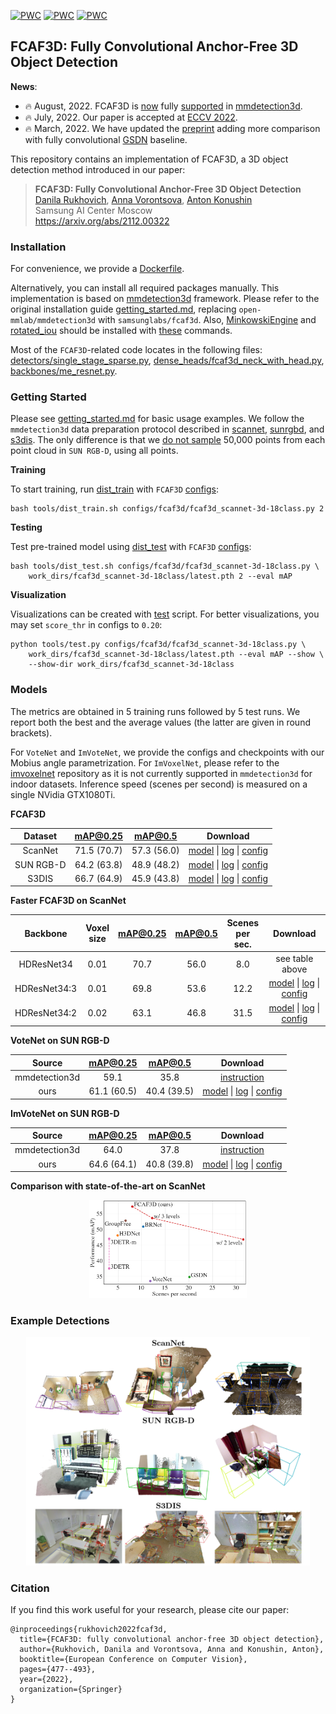 [![PWC](https://img.shields.io/endpoint.svg?url=https://paperswithcode.com/badge/fcaf3d-fully-convolutional-anchor-free-3d/3d-object-detection-on-scannetv2)](https://paperswithcode.com/sota/3d-object-detection-on-scannetv2?p=fcaf3d-fully-convolutional-anchor-free-3d)
[![PWC](https://img.shields.io/endpoint.svg?url=https://paperswithcode.com/badge/fcaf3d-fully-convolutional-anchor-free-3d/3d-object-detection-on-sun-rgbd-val)](https://paperswithcode.com/sota/3d-object-detection-on-sun-rgbd-val?p=fcaf3d-fully-convolutional-anchor-free-3d)
[![PWC](https://img.shields.io/endpoint.svg?url=https://paperswithcode.com/badge/fcaf3d-fully-convolutional-anchor-free-3d/3d-object-detection-on-s3dis)](https://paperswithcode.com/sota/3d-object-detection-on-s3dis?p=fcaf3d-fully-convolutional-anchor-free-3d)

## FCAF3D: Fully Convolutional Anchor-Free 3D Object Detection

**News**:
 * :fire: August, 2022. FCAF3D is [now](https://github.com/open-mmlab/mmdetection3d/pull/1703) fully [supported](https://github.com/open-mmlab/mmdetection3d/tree/master/configs/fcaf3d) in [mmdetection3d](https://github.com/open-mmlab/mmdetection3d).
 * :fire: July, 2022. Our paper is accepted at [ECCV 2022](https://www.ecva.net/papers.php).
 * :fire: March, 2022. We have updated the [preprint](https://arxiv.org/abs/2112.00322) adding more comparison with fully convolutional [GSDN](https://arxiv.org/abs/2006.12356) baseline. 

This repository contains an implementation of FCAF3D, a 3D object detection method introduced in our paper:

> **FCAF3D: Fully Convolutional Anchor-Free 3D Object Detection**<br>
> [Danila Rukhovich](https://github.com/filaPro),
> [Anna Vorontsova](https://github.com/highrut),
> [Anton Konushin](https://scholar.google.com/citations?user=ZT_k-wMAAAAJ)
> <br>
> Samsung AI Center Moscow <br>
> https://arxiv.org/abs/2112.00322

### Installation
For convenience, we provide a [Dockerfile](docker/Dockerfile).

Alternatively, you can install all required packages manually. This implementation is based on [mmdetection3d](https://github.com/open-mmlab/mmdetection3d) framework.
Please refer to the original installation guide [getting_started.md](docs/getting_started.md), replacing `open-mmlab/mmdetection3d` with `samsunglabs/fcaf3d`.
Also, [MinkowskiEngine](https://github.com/NVIDIA/MinkowskiEngine) and [rotated_iou](https://github.com/lilanxiao/Rotated_IoU) should be installed with [these](https://github.com/samsunglabs/fcaf3d/blob/master/docker/Dockerfile#L22-L33) commands.

Most of the `FCAF3D`-related code locates in the following files: 
[detectors/single_stage_sparse.py](mmdet3d/models/detectors/single_stage_sparse.py),
[dense_heads/fcaf3d_neck_with_head.py](mmdet3d/models/dense_heads/fcaf3d_neck_with_head.py),
[backbones/me_resnet.py](mmdet3d/models/backbones/me_resnet.py).

### Getting Started

Please see [getting_started.md](docs/getting_started.md) for basic usage examples.
We follow the `mmdetection3d` data preparation protocol described in [scannet](data/scannet), [sunrgbd](data/sunrgbd), and [s3dis](data/s3dis).
The only difference is that we [do not sample](tools/data_converter/sunrgbd_data_utils.py#L143) 50,000 points from each point cloud in `SUN RGB-D`, using all points.

**Training**

To start training, run [dist_train](tools/dist_train.sh) with `FCAF3D` [configs](configs/fcaf3d):
```shell
bash tools/dist_train.sh configs/fcaf3d/fcaf3d_scannet-3d-18class.py 2
```

**Testing**

Test pre-trained model using [dist_test](tools/dist_test.sh) with `FCAF3D` [configs](configs/fcaf3d):
```shell
bash tools/dist_test.sh configs/fcaf3d/fcaf3d_scannet-3d-18class.py \
    work_dirs/fcaf3d_scannet-3d-18class/latest.pth 2 --eval mAP
```

**Visualization**

Visualizations can be created with [test](tools/test.py) script. 
For better visualizations, you may set `score_thr` in configs to `0.20`:
```shell
python tools/test.py configs/fcaf3d/fcaf3d_scannet-3d-18class.py \
    work_dirs/fcaf3d_scannet-3d-18class/latest.pth --eval mAP --show \
    --show-dir work_dirs/fcaf3d_scannet-3d-18class
```

### Models

The metrics are obtained in 5 training runs followed by 5 test runs. We report both the best and the average values (the latter are given in round brackets).

For `VoteNet` and `ImVoteNet`, we provide the configs and checkpoints with our Mobius angle parametrization.
For `ImVoxelNet`, please refer to the [imvoxelnet](https://github.com/saic-vul/imvoxelnet) repository as it is not currently supported in `mmdetection3d` for indoor datasets.
Inference speed (scenes per second) is measured on a single NVidia GTX1080Ti.

**FCAF3D**

| Dataset | mAP@0.25 | mAP@0.5 | Download |
|:-------:|:--------:|:-------:|:--------:|
| ScanNet | 71.5 (70.7) | 57.3 (56.0) | [model](https://github.com/samsunglabs/fcaf3d/releases/download/v1.0/20211007_144747.pth) &#124; [log](https://github.com/samsunglabs/fcaf3d/releases/download/v1.0/20211007_144747_fcaf3d_scannet.log) &#124; [config](configs/fcaf3d/fcaf3d_scannet-3d-18class.py) |
| SUN RGB-D | 64.2 (63.8) | 48.9 (48.2) | [model](https://github.com/samsunglabs/fcaf3d/releases/download/v1.0/20211007_144908.pth) &#124; [log](https://github.com/samsunglabs/fcaf3d/releases/download/v1.0/20211007_144908_fcaf3d_sunrgbd.log) &#124; [config](configs/fcaf3d/fcaf3d_sunrgbd-3d-10class.py) |
| S3DIS | 66.7 (64.9) | 45.9 (43.8) | [model](https://github.com/samsunglabs/fcaf3d/releases/download/v1.0/20211011_084059.pth) &#124; [log](https://github.com/samsunglabs/fcaf3d/releases/download/v1.0/20211011_084059_fcaf3d_s3dis.log) &#124; [config](configs/fcaf3d/fcaf3d_s3dis-3d-5class.py) |


**Faster FCAF3D on ScanNet**

| Backbone | Voxel <br> size | mAP@0.25 | mAP@0.5 | Scenes <br> per sec. | Download |
|:--------:|:---------------:|:--------:|:-------:|:--------------------:|:--------:|
| HDResNet34 | 0.01 | 70.7 | 56.0 | 8.0 | see table above |
| HDResNet34:3 | 0.01 | 69.8 | 53.6 | 12.2 | [model](https://github.com/samsunglabs/fcaf3d/releases/download/v1.0/20211008_191702.pth) &#124; [log](https://github.com/samsunglabs/fcaf3d/releases/download/v1.0/20211008_191702_fcaf3d_3scales_scannet.log) &#124; [config](configs/fcaf3d/fcaf3d_3scales_scannet-3d-18class.py) |
| HDResNet34:2 | 0.02 | 63.1 | 46.8 | 31.5 | [model](https://github.com/samsunglabs/fcaf3d/releases/download/v1.0/20211008_151041.pth) &#124; [log](https://github.com/samsunglabs/fcaf3d/releases/download/v1.0/20211008_151041_fcaf3d_2scales_scannet.log) &#124; [config](configs/fcaf3d/fcaf3d_2scales_scannet-3d-18class.py) |

**VoteNet on SUN RGB-D**

| Source | mAP@0.25 | mAP@0.5 | Download |
|:------:|:--------:|:-------:|:--------:|
| mmdetection3d | 59.1 | 35.8| [instruction](configs/votenet) |
| ours | 61.1 (60.5) | 40.4 (39.5) | [model](https://github.com/samsunglabs/fcaf3d/releases/download/v1.0/20211016_132950.pth) &#124; [log](https://github.com/samsunglabs/fcaf3d/releases/download/v1.0/20211016_132950_votenet_sunrgbd.log) &#124; [config](configs/votenet/votenet-v2_16x8_sunrgbd-3d-10class.py) |

**ImVoteNet on SUN RGB-D**

| Source | mAP@0.25 | mAP@0.5 | Download |
|:------:|:--------:|:-------:|:--------:|
| mmdetection3d | 64.0 | 37.8 | [instruction](configs/imvotenet) |
| ours | 64.6 (64.1) | 40.8 (39.8) | [model](https://github.com/samsunglabs/fcaf3d/releases/download/v1.0/20211009_131500.pth) &#124; [log](https://github.com/samsunglabs/fcaf3d/releases/download/v1.0/20211009_131500_imvotenet_sunrgbd.log) &#124; [config](configs/imvotenet/imvotenet-v2_stage2_16x8_sunrgbd-3d-10class.py) |

**Comparison with state-of-the-art on ScanNet**

<p align="center"><img src="./resources/scannet_map_fps.png" alt="drawing" width="50%"/></p>

### Example Detections

<p align="center"><img src="./resources/github.png" alt="drawing" width="90%"/></p>

### Citation

If you find this work useful for your research, please cite our paper:
```
@inproceedings{rukhovich2022fcaf3d,
  title={FCAF3D: fully convolutional anchor-free 3D object detection},
  author={Rukhovich, Danila and Vorontsova, Anna and Konushin, Anton},
  booktitle={European Conference on Computer Vision},
  pages={477--493},
  year={2022},
  organization={Springer}
}
```
